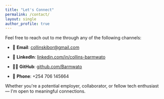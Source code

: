 ```yaml
---
title: "Let's Connect"
permalink: /contact/
layout: single
author_profile: true
---
```


Feel free to reach out to me through any of the following channels:

- 📧 **Email**: [collinskibor@gmail.com](mailto:collinskibor@gmail.com)
- 💼 **LinkedIn**: [linkedin.com/in/collins-barmwato](https://www.linkedin.com/in/collins-barmwato)
- 🧑‍💻 **GitHub**: [github.com/Barmwato](https://github.com/Barmwato)

- 📱 **Phone**: +254 706 145664

Whether you're a potential employer, collaborator, or fellow tech enthusiast — I'm open to meaningful connections.
